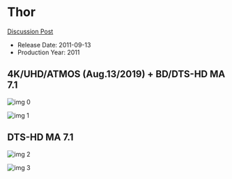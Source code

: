 # Thor

[Discussion Post](https://www.avsforum.com/threads/bass-eq-for-filtered-movies.2995212/post-56811710)

* Release Date: 2011-09-13
* Production Year: 2011

## 4K/UHD/ATMOS (Aug.13/2019) + BD/DTS-HD MA 7.1

![img 0](https://i.imgur.com/yKsUiS1.jpg)

![img 1](https://i.imgur.com/hOaLgGe.png)

## DTS-HD MA 7.1

![img 2](https://i.imgur.com/8hrd0G5.jpg)

![img 3](https://i.imgur.com/yaNK1KV.jpg)

